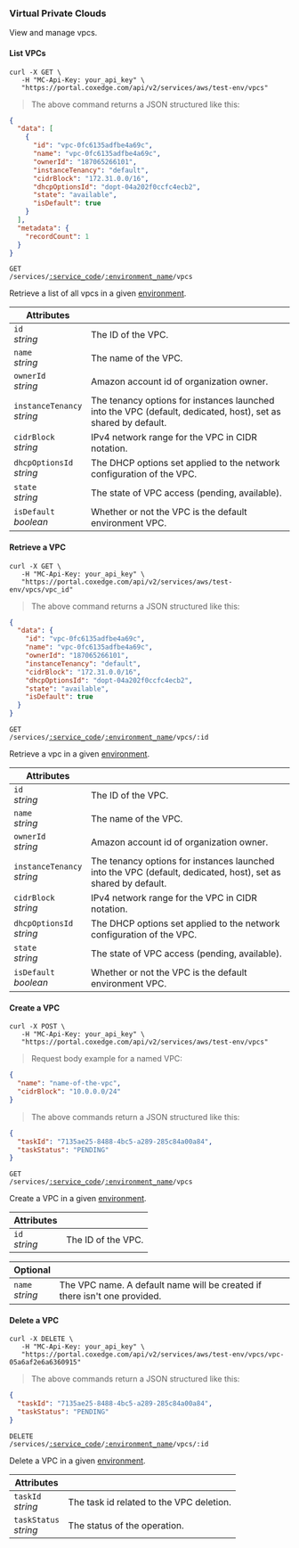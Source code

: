 ### Virtual Private Clouds

View and manage vpcs.

<!-------------------- LIST VPCS -------------------->

#### List VPCs

```shell
curl -X GET \
   -H "MC-Api-Key: your_api_key" \
   "https://portal.coxedge.com/api/v2/services/aws/test-env/vpcs"
```

> The above command returns a JSON structured like this:

```json
{
  "data": [
    {
      "id": "vpc-0fc6135adfbe4a69c",
      "name": "vpc-0fc6135adfbe4a69c",
      "ownerId": "187065266101",
      "instanceTenancy": "default",
      "cidrBlock": "172.31.0.0/16",
      "dhcpOptionsId": "dopt-04a202f0ccfc4ecb2",
      "state": "available",
      "isDefault": true
    }
  ],
  "metadata": {
    "recordCount": 1
  }
}
```

<code>GET /services/<a href="#administration-service-connections">:service_code</a>/<a href="#administration-environments">:environment_name</a>/vpcs</code>

Retrieve a list of all vpcs in a given [environment](#administration-environments).

| Attributes                     | &nbsp;                                                                                                        |
| ------------------------------ | ------------------------------------------------------------------------------------------------------------- |
| `id`<br/>_string_              | The ID of the VPC.                                                                                            |
| `name`<br/>_string_            | The name of the VPC.                                                                                          |
| `ownerId`<br/>_string_         | Amazon account id of organization owner.                                                                      |
| `instanceTenancy`<br/>_string_ | The tenancy options for instances launched into the VPC (default, dedicated, host), set as shared by default. |
| `cidrBlock`<br/>_string_       | IPv4 network range for the VPC in CIDR notation.                                                              |
| `dhcpOptionsId`<br/>_string_   | The DHCP options set applied to the network configuration of the VPC.                                         |
| `state`<br/>_string_           | The state of VPC access (pending, available).                                                                 |
| `isDefault`<br/>_boolean_      | Whether or not the VPC is the default environment VPC.                                                        |

<!-------------------- RETRIEVE A VPC -------------------->

#### Retrieve a VPC

```shell
curl -X GET \
   -H "MC-Api-Key: your_api_key" \
   "https://portal.coxedge.com/api/v2/services/aws/test-env/vpcs/vpc_id"
```

> The above command returns a JSON structured like this:

```json
{
  "data": {
    "id": "vpc-0fc6135adfbe4a69c",
    "name": "vpc-0fc6135adfbe4a69c",
    "ownerId": "187065266101",
    "instanceTenancy": "default",
    "cidrBlock": "172.31.0.0/16",
    "dhcpOptionsId": "dopt-04a202f0ccfc4ecb2",
    "state": "available",
    "isDefault": true
  }
}
```

<code>GET /services/<a href="#administration-service-connections">:service_code</a>/<a href="#administration-environments">:environment_name</a>/vpcs/:id</code>

Retrieve a vpc in a given [environment](#administration-environments).

| Attributes                     | &nbsp;                                                                                                        |
| ------------------------------ | ------------------------------------------------------------------------------------------------------------- |
| `id`<br/>_string_              | The ID of the VPC.                                                                                            |
| `name`<br/>_string_            | The name of the VPC.                                                                                          |
| `ownerId`<br/>_string_         | Amazon account id of organization owner.                                                                      |
| `instanceTenancy`<br/>_string_ | The tenancy options for instances launched into the VPC (default, dedicated, host), set as shared by default. |
| `cidrBlock`<br/>_string_       | IPv4 network range for the VPC in CIDR notation.                                                              |
| `dhcpOptionsId`<br/>_string_   | The DHCP options set applied to the network configuration of the VPC.                                         |
| `state`<br/>_string_           | The state of VPC access (pending, available).                                                                 |
| `isDefault`<br/>_boolean_      | Whether or not the VPC is the default environment VPC.                                                        |

<!-------------------- CREATE A VPC -------------------->

#### Create a VPC

```shell
curl -X POST \
   -H "MC-Api-Key: your_api_key" \
   "https://portal.coxedge.com/api/v2/services/aws/test-env/vpcs"
```

> Request body example for a named VPC:

```json
{
  "name": "name-of-the-vpc",
  "cidrBlock": "10.0.0.0/24"
}
```

> The above commands return a JSON structured like this:

```json
{
  "taskId": "7135ae25-8488-4bc5-a289-285c84a00a84",
  "taskStatus": "PENDING"
}
```

<code>GET /services/<a href="#administration-service-connections">:service_code</a>/<a href="#administration-environments">:environment_name</a>/vpcs</code>

Create a VPC in a given [environment](#administration-environments).

| Attributes        | &nbsp;             |
| ----------------- | ------------------ |
| `id`<br/>_string_ | The ID of the VPC. |

| Optional            | &nbsp;                                                                    |
| ------------------- | ------------------------------------------------------------------------- |
| `name`<br/>_string_ | The VPC name. A default name will be created if there isn't one provided. |

<!-------------------- DELETE A VPC -------------------->

#### Delete a VPC

```shell
curl -X DELETE \
   -H "MC-Api-Key: your_api_key" \
   "https://portal.coxedge.com/api/v2/services/aws/test-env/vpcs/vpc-05a6af2e6a6360915"
```

> The above commands return a JSON structured like this:

```json
{
  "taskId": "7135ae25-8488-4bc5-a289-285c84a00a84",
  "taskStatus": "PENDING"
}
```

<code>DELETE /services/<a href="#administration-service-connections">:service_code</a>/<a href="#administration-environments">:environment_name</a>/vpcs/:id</code>

Delete a VPC in a given [environment](#administration-environments).

| Attributes                 | &nbsp;                                   |
| -------------------------- | ---------------------------------------- |
| `taskId` <br/>_string_     | The task id related to the VPC deletion. |
| `taskStatus` <br/>_string_ | The status of the operation.             |
